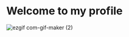 <h1>
Welcome to my profile
</h1>

![ezgif com-gif-maker (2)](https://user-images.githubusercontent.com/85520525/204108611-5b3963ea-56c8-4624-8cd2-f71fd94214a1.gif)
